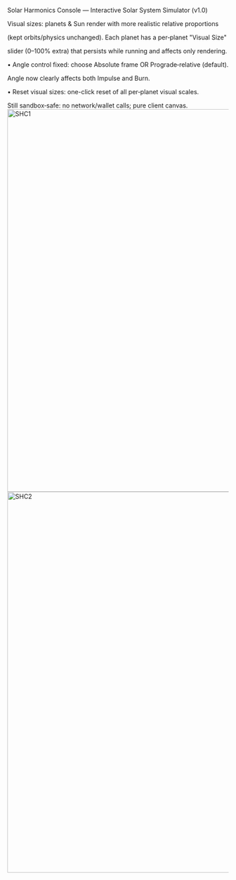 Solar Harmonics Console — Interactive Solar System Simulator (v1.0)

Visual sizes: planets & Sun render with more realistic relative proportions

(kept orbits/physics unchanged). Each planet has a per‑planet "Visual Size"

slider (0–100% extra) that persists while running and affects only rendering.

• Angle control fixed: choose Absolute frame OR Prograde‑relative (default).
 
 Angle now clearly affects both Impulse and Burn.

 • Reset visual sizes: one-click reset of all per‑planet visual scales.

 Still sandbox‑safe: no network/wallet calls; pure client canvas.
<img width="1597" height="871" alt="SHC1" src="https://github.com/user-attachments/assets/10a9a958-07dd-4ed9-b1b3-e47df75757c3" />
<img width="1604" height="867" alt="SHC2" src="https://github.com/user-attachments/assets/cb2f68a7-c10f-4db6-8ace-7f75059a23ed" />
